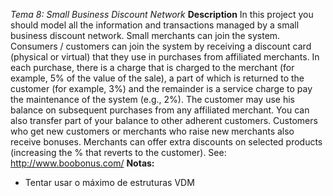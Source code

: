 *Tema 8: Small Business Discount Network*
**Description**
In this project you should model all the information and transactions managed by a small business discount network. Small merchants can join the system. Consumers / customers can join the system by receiving a discount card (physical or virtual) that they use in purchases from affiliated merchants. In each purchase, there is a charge that is charged to the merchant (for example, 5% of the value of the sale), a part of which is returned to the customer (for example, 3%) and the remainder is a service charge to pay the maintenance of the system (e.g., 2%). The customer may use his balance on subsequent purchases from any affiliated merchant. You can also transfer part of your balance to other adherent customers. Customers who get new customers or merchants who raise new merchants also receive bonuses. Merchants can offer extra discounts on selected products (increasing the % that reverts  to  the  customer). See:  http://www.boobonus.com/
**Notas:**
* Tentar usar o máximo de estruturas VDM
